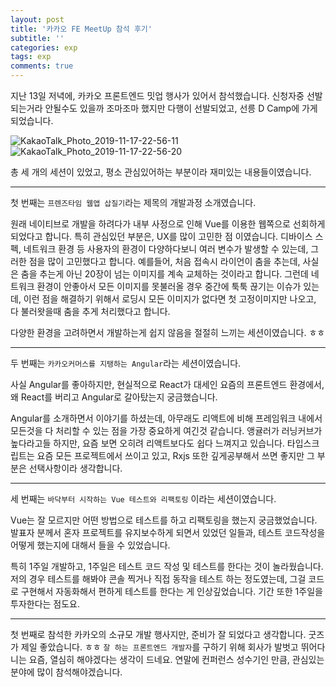 ```yaml
---
layout: post
title: '카카오 FE MeetUp 참석 후기'
subtitle: ''
categories: exp
tags: exp
comments: true
---
```


지난 13일 저녁에, 카카오 프론트엔드 밋업 행사가 있어서 참석했습니다. 신청자중 선발되는거라 안될수도 있을까 조마조마 했지만 다행이 선발되었고, 선릉 D Camp에 가게 되었습니다.

![KakaoTalk_Photo_2019-11-17-22-56-11](https://user-images.githubusercontent.com/34129711/69008432-cb0eb980-098d-11ea-9c27-9ef539cb4f85.jpeg)
![KakaoTalk_Photo_2019-11-17-22-56-20](https://user-images.githubusercontent.com/34129711/69008433-cba75000-098d-11ea-944a-66df701fc480.jpeg)



총 세 개의 세션이 있었고, 평소 관심있어하는 부분이라 재미있는 내용들이였습니다.

---

첫 번째는 `프렌즈타임 웹앱 삽질기`라는 제목의 개발과정 소개였습니다. 

원래 네이티브로 개발을 하려다가 내부 사정으로 인해 Vue를 이용한 웹쪽으로 선회하게 되었다고 합니다.
특히 관심있던 부분은, UX를 많이 고민한 점 이였습니다.
디바이스 스펙, 네트워크 환경 등 사용자의 환경이 다양하다보니 여러 변수가 발생할 수 있는데, 그러한 점을 많이 고민했다고 합니다.
예를들어, 처음 접속시 라이언이 춤을 추는데, 사실은 춤을 추는게 아닌 20장이 넘는 이미지를 계속 교체하는 것이라고 합니다. 
그런데 네트워크 환경이 안좋아서 모든 이미지를 못불러올 경우 중간에 툭툭 끊기는 이슈가 있는데, 
이런 점을 해결하기 위해서 로딩시 모든 이미지가 없다면 첫 고정이미지만 나오고, 다 불러왓을때 춤을 추게 처리했다고 합니다.

다양한 환경을 고려하면서 개발하는게 쉽지 않음을 절절히 느끼는 세션이였습니다. ㅎㅎ


---


두 번째는 `카카오커머스를 지탱하는 Angular`라는 세션이였습니다.

사실 Angular를 좋아하지만, 현실적으로 React가 대세인 요즘의 프론트엔드 환경에서, 왜 React를 버리고 Angular로 갈아탔는지 궁금했습니다.

Angular를 소개하면서 이야기를 하셨는데, 아무래도 리액트에 비해 프레임워크 내에서 모든것을 다 처리할 수 있는 점을 가장 중요하게 여긴것 같습니다.
앵귤러가 러닝커브가 높다라고들 하지만, 요즘 보면 오히려 리액트보다도 쉽다 느껴지고 있습니다.
타입스크립트는 요즘 모든 프로젝트에서 쓰이고 있고, Rxjs 또한 깊게공부해서 쓰면 좋지만 그 부분은 선택사항이라 생각합니다.


---


세 번째는 `바닥부터 시작하는 Vue 테스트와 리팩토링` 이라는 세션이였습니다.

Vue는 잘 모르지만 어떤 방법으로 테스트를 하고 리팩토링을 했는지 궁금했었습니다.
발표자 분께서 혼자 프로젝트를 유지보수하게 되면서 있었던 일들과, 테스트 코드작성을 어떻게 했는지에 대해서 들을 수 있었습니다.

특히 1주일 개발하고, 1주일은 테스트 코드 작성 및 테스트를 한다는 것이 놀라웠습니다. 
저의 경우 테스트를 해봐야 콘솔 찍거나 직접 동작을 테스트 하는 정도였는데, 그걸 코드로 구현해서 자동화해서 편하게 테스트를 한다는 게 인상깊었습니다. 
기간 또한 1주일을 투자한다는 점도요.

---

첫 번째로 참석한 카카오의 소규모 개발 행사지만, 준비가 잘 되었다고 생각합니다. 굿즈가 제일 좋았습니다. ㅎㅎ
`잘 하는 프론트엔드 개발자`를 구하기 위해 회사가 발벗고 뛰어다니는 요즘, 열심히 해야겠다는 생각이 드네요. 
연말에 컨퍼런스 성수기인 만큼, 관심있는 분야에 많이 참석해야겠습니다.
